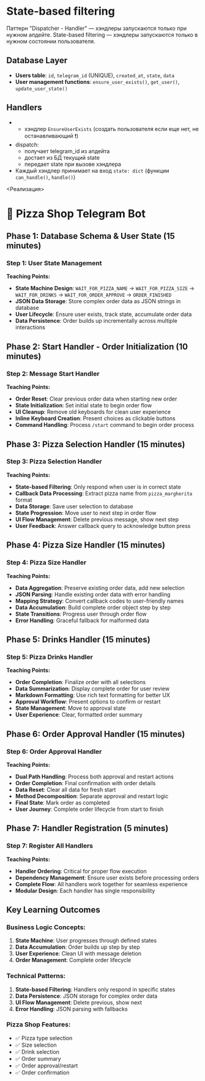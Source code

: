 # State-based filtering
Паттерн "Dispatcher - Handler" — хэндлеры запускаются только при нужном апдейте.
State-based filtering — хэндлеры запускаются только в нужном состоянии пользователя.
## Database Layer
- **Users table**: `id`, `telegram_id` (UNIQUE), `created_at`, `state`, `data`
- **User management functions**: `ensure_user_exists()`,  `get_user()`, `update_user_state()`
## Handlers
- + хэндлер `EnsureUserExists` (создать пользователя если еще нет, не останавливающий ❗)
- dispatch:
	- получает telegram_id из апдейта
	- достает из БД текущий state
	- передает state при вызове хэндлера
- Каждый хэндлер принимает на вход `state: dict` (функции `can_handle()`, `handle()`)

<Реализация>

# 🍕 Pizza Shop Telegram Bot
## Phase 1: Database Schema & User State (15 minutes)

### Step 1: User State Management
**Teaching Points:**
- **State Machine Design**: `WAIT_FOR_PIZZA_NAME` → `WAIT_FOR_PIZZA_SIZE` → `WAIT_FOR_DRINKS` → `WAIT_FOR_ORDER_APPROVE` → `ORDER_FINISHED`
- **JSON Data Storage**: Store complex order data as JSON strings in database
- **User Lifecycle**: Ensure user exists, track state, accumulate order data
- **Data Persistence**: Order builds up incrementally across multiple interactions
## Phase 2: Start Handler - Order Initialization (10 minutes)

### Step 2: Message Start Handler
**Teaching Points:**
- **Order Reset**: Clear previous order data when starting new order
- **State Initialization**: Set initial state to begin order flow
- **UI Cleanup**: Remove old keyboards for clean user experience
- **Inline Keyboard Creation**: Present choices as clickable buttons
- **Command Handling**: Process `/start` command to begin order process
## Phase 3: Pizza Selection Handler (15 minutes)

### Step 3: Pizza Selection Handler
**Teaching Points:**
- **State-based Filtering**: Only respond when user is in correct state
- **Callback Data Processing**: Extract pizza name from `pizza_margherita` format
- **Data Storage**: Save user selection to database
- **State Progression**: Move user to next step in order flow
- **UI Flow Management**: Delete previous message, show next step
- **User Feedback**: Answer callback query to acknowledge button press
## Phase 4: Pizza Size Handler (15 minutes)

### Step 4: Pizza Size Handler
**Teaching Points:**
- **Data Aggregation**: Preserve existing order data, add new selection
- **JSON Parsing**: Handle existing order data with error handling
- **Mapping Strategy**: Convert callback codes to user-friendly names
- **Data Accumulation**: Build complete order object step by step
- **State Transitions**: Progress user through order flow
- **Error Handling**: Graceful fallback for malformed data

## Phase 5: Drinks Handler (15 minutes)

### Step 5: Pizza Drinks Handler
**Teaching Points:**
- **Order Completion**: Finalize order with all selections
- **Data Summarization**: Display complete order for user review
- **Markdown Formatting**: Use rich text formatting for better UX
- **Approval Workflow**: Present options to confirm or restart
- **State Management**: Move to approval state
- **User Experience**: Clear, formatted order summary
## Phase 6: Order Approval Handler (15 minutes)

### Step 6: Order Approval Handler
**Teaching Points:**
- **Dual Path Handling**: Process both approval and restart actions
- **Order Completion**: Final confirmation with order details
- **Data Reset**: Clear all data for fresh start
- **Method Decomposition**: Separate approval and restart logic
- **Final State**: Mark order as completed
- **User Journey**: Complete order lifecycle from start to finish

## Phase 7: Handler Registration (5 minutes)

### Step 7: Register All Handlers
**Teaching Points:**
- **Handler Ordering**: Critical for proper flow execution
- **Dependency Management**: Ensure user exists before processing orders
- **Complete Flow**: All handlers work together for seamless experience
- **Modular Design**: Each handler has single responsibility
## Key Learning Outcomes

### **Business Logic Concepts:**
1. **State Machine**: User progresses through defined states
2. **Data Accumulation**: Order builds up step by step
3. **User Experience**: Clean UI with message deletion
4. **Order Management**: Complete order lifecycle

### **Technical Patterns:**
1. **State-based Filtering**: Handlers only respond in specific states
2. **Data Persistence**: JSON storage for complex order data
3. **UI Flow Management**: Delete previous, show next
4. **Error Handling**: JSON parsing with fallbacks

### **Pizza Shop Features:**
- ✅ Pizza type selection
- ✅ Size selection
- ✅ Drink selection
- ✅ Order summary
- ✅ Order approval/restart
- ✅ Order confirmation